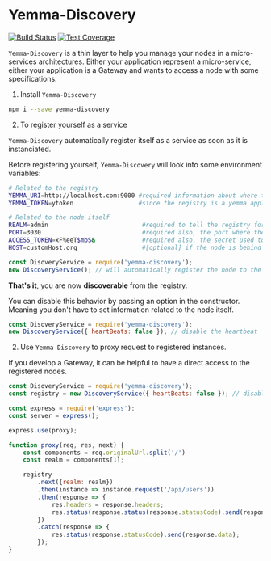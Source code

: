 # Yemma-Discovery

[![Build Status](https://travis-ci.org/Digipolitan/yemma-discovery.svg?branch=master)](https://travis-ci.org/Digipolitan/yemma-discovery)
[![Test Coverage](https://codeclimate.com/github/Digipolitan/yemma-discovery/badges/coverage.svg)](https://codeclimate.com/github/Digipolitan/yemma-discovery/coverage)



`Yemma-Discovery` is a thin layer to help you manage your nodes in a micro-services architectures.
Either your application represent a micro-service, either your application is a Gateway and wants to access a node with some specifications.

1. Install `Yemma-Discovery`

```bash
npm i --save yemma-discovery
```

2. To register yourself as a service

`Yemma-Discovery` automatically register itself as a service as soon as it is instanciated.

Before registering yourself, `Yemma-Discovery` will look into some environment variables:

```bash
# Related to the registry
YEMMA_URI=http://localhost.com:9000 #required information about where the registry is hosted
YEMMA_TOKEN=ytoken                  #since the registry is a yemma application it will verify each request with a token (set during yemma configuration)

# Related to the node itself
REALM=admin                          #required to tell the registry for which part of the business the node is responsible
PORT=3030                            #required also, the port where the node is listening
ACCESS_TOKEN=xF%eeT$mbS&             #required also, the secret used to ensure only trusted issuer can make requests
HOST=customHost.org                  #[optional] if the node is behind a proxy, you can set a host, if not, the registry will try to resolve the node'ip address during registration.
```


```javascript
const DisoveryService = require('yemma-discovery');
new DiscoveryService(); // will automatically register the node to the registry
```

**That's it**, you are now **discoverable** from the registry.

You can disable this behavior by passing an option in the constructor.
Meaning you don't have to set information related to the node itself.

```javascript
const DisoveryService = require('yemma-discovery');
new DiscoveryService({ heartBeats: false }); // disable the heartbeat
```


2. Use `Yemma-Discovery` to proxy request to registered instances.

If you develop a Gateway, it can be helpful to have a direct access to the registered nodes.


```javascript
const DisoveryService = require('yemma-discovery');
const registry = new DiscoveryService({ heartBeats: false }); // disable the heartbeat

const express = require('express');
const server = express();

express.use(proxy);

function proxy(req, res, next) {
    const components = req.originalUrl.split('/')
    const realm = components[1];

    registry
        .next({realm: realm})
        .then(instance => instance.request('/api/users'))
        .then(response => {
            res.headers = response.headers;
            res.status(response.status(response.statusCode).send(response.data);
        })
        .catch(response => {
            res.status(response.statusCode).send(response.data);
        });
}
```



